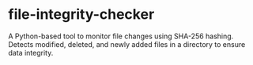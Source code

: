 # file-integrity-checker
A Python-based tool to monitor file changes using SHA-256 hashing. Detects modified, deleted, and newly added files in a directory to ensure data integrity.
